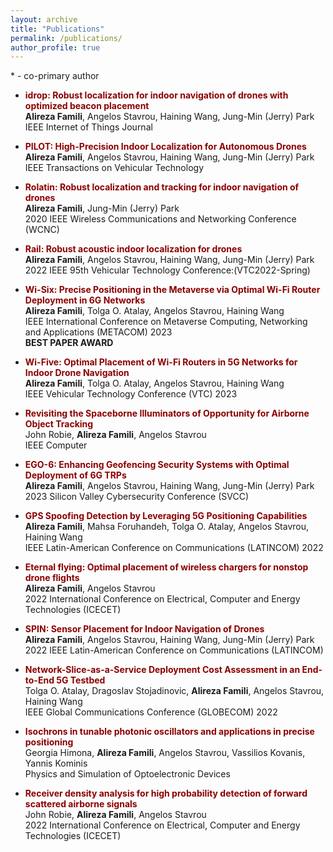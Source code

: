 ```yaml
---
layout: archive
title: "Publications"
permalink: /publications/
author_profile: true
---
```

 \* - co-primary author


- <span style="color: #8B0000;">**idrop: Robust localization for indoor navigation of drones with optimized beacon placement**</span><br>
	**Alireza Famili**, Angelos Stavrou, Haining Wang, Jung-Min (Jerry) Park <br>
	IEEE Internet of Things Journal
	
- <span style="color: #8B0000;">**PILOT: High-Precision Indoor Localization for Autonomous Drones**</span><br>
	**Alireza Famili**, Angelos Stavrou, Haining Wang, Jung-Min (Jerry) Park <br>
	IEEE Transactions on Vehicular Technology
	
- <span style="color: #8B0000;">**Rolatin: Robust localization and tracking for indoor navigation of drones**</span><br>
	**Alireza Famili**, Jung-Min (Jerry) Park  <br>
	2020 IEEE Wireless Communications and Networking Conference (WCNC)
	
- <span style="color: #8B0000;">**Rail: Robust acoustic indoor localization for drones**</span><br>
	**Alireza Famili**, Angelos Stavrou, Haining Wang, Jung-Min (Jerry) Park  <br>
	2022 IEEE 95th Vehicular Technology Conference:(VTC2022-Spring)

- <span style="color: #8B0000;">**Wi-Six: Precise Positioning in the Metaverse via Optimal Wi-Fi Router Deployment in 6G Networks**</span><br>
	**Alireza Famili**, Tolga O. Atalay, Angelos Stavrou, Haining Wang <br>
	IEEE International Conference on Metaverse Computing, Networking and Applications (METACOM) 2023 <br>
	**BEST PAPER AWARD**

- <span style="color: #8B0000;">**Wi-Five: Optimal Placement of Wi-Fi Routers in 5G Networks for Indoor Drone Navigation**</span><br>
	**Alireza Famili**, Tolga O. Atalay, Angelos Stavrou, Haining Wang <br>
	IEEE Vehicular Technology Conference (VTC) 2023
	
- <span style="color: #8B0000;">**Revisiting the Spaceborne Illuminators of Opportunity for Airborne Object Tracking**</span><br>
	John Robie, **Alireza Famili**, Angelos Stavrou <br>
	IEEE Computer 
	
- <span style="color: #8B0000;">**EGO-6: Enhancing Geofencing Security Systems with Optimal Deployment of 6G TRPs**</span><br>
	**Alireza Famili**, Angelos Stavrou, Haining Wang, Jung-Min (Jerry) Park <br>
	2023 Silicon Valley Cybersecurity Conference (SVCC)

- <span style="color: #8B0000;">**GPS Spoofing Detection by Leveraging 5G Positioning Capabilities**</span><br>
	**Alireza Famili**, Mahsa Foruhandeh, Tolga O. Atalay, Angelos Stavrou, Haining Wang <br>
	IEEE Latin-American Conference on Communications (LATINCOM) 2022
	
- <span style="color: #8B0000;">**Eternal flying: Optimal placement of wireless chargers for nonstop drone flights**</span><br>
	**Alireza Famili**, Angelos Stavrou <br>
	2022 International Conference on Electrical, Computer and Energy Technologies (ICECET)
	
- <span style="color: #8B0000;">**SPIN: Sensor Placement for Indoor Navigation of Drones**</span><br>
	**Alireza Famili**, Angelos Stavrou, Haining Wang, Jung-Min (Jerry) Park <br>
	2022 IEEE Latin-American Conference on Communications (LATINCOM)
	
- <span style="color: #8B0000;">**Network-Slice-as-a-Service Deployment Cost Assessment in an End-to-End 5G Testbed**</span><br>
	Tolga O. Atalay, Dragoslav Stojadinovic, **Alireza Famili**, Angelos Stavrou, Haining Wang <br>
	IEEE Global Communications Conference (GLOBECOM) 2022
	
- <span style="color: #8B0000;">**Isochrons in tunable photonic oscillators and applications in precise positioning**</span><br>
	Georgia Himona, **Alireza Famili**, Angelos Stavrou, Vassilios Kovanis, Yannis Kominis <br>
	Physics and Simulation of Optoelectronic Devices
		
- <span style="color: #8B0000;">**Receiver density analysis for high probability detection of forward scattered airborne signals**</span><br>
	John Robie, **Alireza Famili**, Angelos Stavrou <br>
	2022 International Conference on Electrical, Computer and Energy Technologies (ICECET)
	
	
	

	

	

	

	

	




	
	
	





